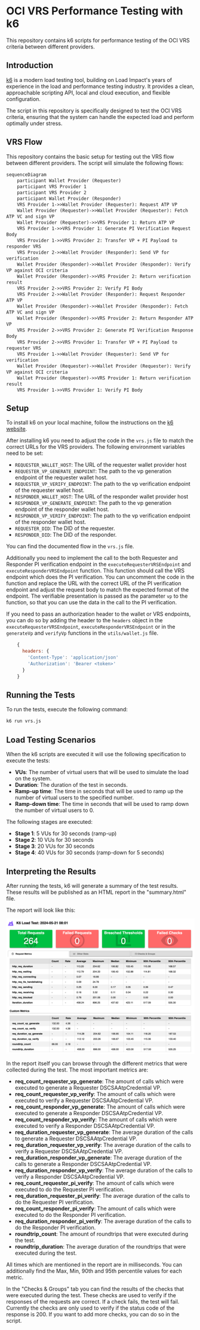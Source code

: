 # OCI VRS Performance Testing with k6

This repository contains k6 scripts for performance testing of the OCI VRS criteria between different providers.

## Introduction

[k6](https://k6.io/) is a modern load testing tool, building on Load Impact's years of experience in the load and performance testing industry. It provides a clean, approachable scripting API, local and cloud execution, and flexible configuration.

The script in this repository is specifically designed to test the OCI VRS criteria, ensuring that the system can handle the expected load and perform optimally under stress.

## VRS Flow

This repository contains the basic setup for testing out the VRS flow between different providers. The script will simulate the following flows:

```mermaid
sequenceDiagram
    participant Wallet Provider (Requester)
    participant VRS Provider 1
    participant VRS Provider 2
    participant Wallet Provider (Responder)
    VRS Provider 1->>Wallet Provider (Requester): Request ATP VP
    Wallet Provider (Requester)->>Wallet Provider (Requester): Fetch ATP VC and sign VP
    Wallet Provider (Requester)->>VRS Provider 1: Return ATP VP
    VRS Provider 1->>VRS Provider 1: Generate PI Verification Request Body
    VRS Provider 1->>VRS Provider 2: Transfer VP + PI Payload to responder VRS
    VRS Provider 2->>Wallet Provider (Responder): Send VP for verification
    Wallet Provider (Responder)->>Wallet Provider (Responder): Verify VP against OCI criteria
    Wallet Provider (Responder)->>VRS Provider 2: Return verification result
    VRS Provider 2->>VRS Provider 2: Verify PI Body
    VRS Provider 2->>Wallet Provider (Responder): Request Responder ATP VP
    Wallet Provider (Responder)->>Wallet Provider (Responder): Fetch ATP VC and sign VP
    Wallet Provider (Responder)->>VRS Provider 2: Return Responder ATP VP
    VRS Provider 2->>VRS Provider 2: Generate PI Verification Response Body
    VRS Provider 2->>VRS Provider 1: Transfer VP + PI Payload to requester VRS
    VRS Provider 1->>Wallet Provider (Requester): Send VP for verification
    Wallet Provider (Requester)->>Wallet Provider (Requester): Verify VP against OCI criteria
    Wallet Provider (Requester)->>VRS Provider 1: Return verification result
    VRS Provider 1->>VRS Provider 1: Verify PI Body
```

## Setup

To install k6 on your local machine, follow the instructions on the [k6 website](https://k6.io/docs/getting-started/installation/).

After installing k6 you need to adjust the code in the `vrs.js` file to match the correct URLs for the VRS providers. The following environment variables need to be set:

- `REQUESTER_WALLET_HOST`: The URL of the requester wallet provider host
- `REQUESTER_VP_GENERATE_ENDPOINT`: The path to the vp generation endpoint of the requester  wallet host.
- `REQUESTER_VP_VERIFY_ENDPOINT`: The path to the vp verification endpoint of the requester  wallet host.
- `RESPONDER_WALLET_HOST`: The URL of the responder wallet provider host
- `RESPONDER_VP_GENERATE_ENDPOINT`: The path to the vp generation endpoint of the responder wallet host.
- `RESPONDER_VP_VERIFY_ENDPOINT`: The path to the vp verification endpoint of the responder wallet host.
- `REQUESTER_DID`: The DID of the requester.
- `RESPONDER_DID`: The DID of the responder.

You can find the documented flow in the `vrs.js` file.

Additionally you need to implement the call to the both Requester and Responder PI verification endpoint in the `executeRequesterVRSEndpoint` and `executeResponderVRSEndpoint` function. This function should call the VRS endpoint which does the PI verification. You can uncomment the code in the function and replace the URL with the correct URL of the PI verification endpoint and adjust the request body to match the expected format of the endpoint. The verifiable presentation is passed as the parameter `vp` to the function, so that you can use the data in the call to the PI verification.

If you need to pass an authorization header to the wallet or VRS endpoints, you can do so by adding the header to the `headers` object in the `executeRequesterVRSEndpoint`, `executeResponderVRSEndpoint` or in the `generateVp` and `verifyVp` functions in the `utils/wallet.js` file.

```javascript
    {
      headers: {
        'Content-Type': 'application/json'
        'Authorization': 'Bearer <token>'
      }
    }
```

## Running the Tests

To run the tests, execute the following command:

```bash
k6 run vrs.js
```


## Load Testing Scenarios

When the k6 scripts are executed it will use the following specification to execute the tests:

- **VUs**: The number of virtual users that will be used to simulate the load on the system.
- **Duration**: The duration of the test in seconds.
- **Ramp-up time**: The time in seconds that will be used to ramp up the number of virtual users to the specified number.
- **Ramp-down time**: The time in seconds that will be used to ramp down the number of virtual users to 0.

The following stages are executed:

- **Stage 1**: 5 VUs for 30 seconds (ramp-up)
- **Stage 2**: 10 VUs for 30 seconds
- **Stage 3**: 20 VUs for 30 seconds
- **Stage 4**: 40 VUs for 30 seconds (ramp-down for 5 seconds)

## Interpreting the Results

After running the tests, k6 will generate a summary of the test results. These results will be published as an HTML report in the "summary.html" file.

The report will look like this:

![k6 report](images/test-results.png)

In the report itself you can browse through the different metrics that were collected during the test. The most important metrics are:

- **req_count_requester_vp_generate**: The amount of calls which were executed to generate a Requester DSCSAAtpCredential VP.
- **req_count_requester_vp_verify**: The amount of calls which were executed to verify a Requester DSCSAAtpCredential VP.
- **req_count_responder_vp_generate**: The amount of calls which were executed to generate a Responder DSCSAAtpCredential VP.
- **req_count_responder_vp_verify**: The amount of calls which were executed to verify a Responder DSCSAAtpCredential VP.
- **req_duration_requester_vp_generate**: The average duration of the calls to generate a Requester DSCSAAtpCredential VP.
- **req_duration_requester_vp_verify**: The average duration of the calls to verify a Requester DSCSAAtpCredential VP.
- **req_duration_responder_vp_generate**: The average duration of the calls to generate a Responder DSCSAAtpCredential VP.
- **req_duration_responder_vp_verify**: The average duration of the calls to verify a Responder DSCSAAtpCredential VP.
- **req_count_requester_pi_verify**: The amount of calls which were executed to do the Requester PI verification.
- **req_duration_requester_pi_verify**: The average duration of the calls to do the Requester PI verification.
- **req_count_responder_pi_verify**: The amount of calls which were executed to do the Responder PI verification.
- **req_duration_responder_pi_verify**: The average duration of the calls to do the Responder PI verification.
- **roundtrip_count**: The amount of roundtrips that were executed during the test.
- **roundtrip_duration**: The average duration of the roundtrips that were executed during the test.

All times which are mentioned in the report are in milliseconds. You can additionally find the Max, Min, 90th and 95th percentile values for each metric.

In the "Checks & Groups" tab you can find the results of the checks that were executed during the test. These checks are used to verify if the responses of the requests are correct. If a check fails, the test will fail. Currently the checks are only used to verify if the status code of the response is 200. If you want to add more checks, you can do so in the script.